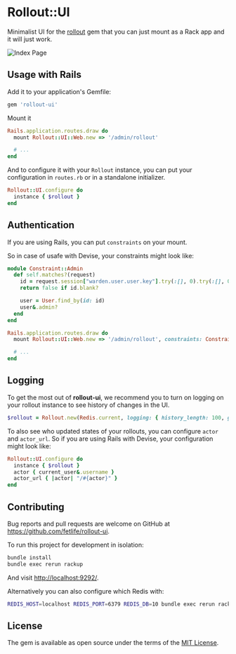 # Rollout::UI

Minimalist UI for the [rollout](https://github.com/fetlife/rollout) gem that
you can just mount as a Rack app and it will just work.

![Index Page](./screenshot_index.png)
<!-- ![Feature Page](./screenshot_show.png) -->

## Usage with Rails


Add it to your application's Gemfile:

```ruby
gem 'rollout-ui'
```

Mount it

```ruby
Rails.application.routes.draw do
  mount Rollout::UI::Web.new => '/admin/rollout'

  # ...
end
```

And to configure it with your `Rollout` instance, you can put your configuration
in `routes.rb` or in a standalone initializer.

```ruby
Rollout::UI.configure do
  instance { $rollout }
end
```

## Authentication

If you are using Rails, you can put `constraints` on your mount.

So in case of usafe with Devise, your constraints might look like:

```ruby
module Constraint::Admin
  def self.matches?(request)
    id = request.session["warden.user.user.key"].try(:[], 0).try(:[], 0)
    return false if id.blank?

    user = User.find_by(id: id)
    user&.admin?
  end
end

Rails.application.routes.draw do
  mount Rollout::UI::Web.new => '/admin/rollout', constraints: Constraints::Admin

  # ...
end
```

## Logging

To get the most out of **rollout-ui**, we recommend you to turn on logging
on your rollout instance to see history of changes in the UI.

```ruby
$rollout = Rollout.new(Redis.current, logging: { history_length: 100, global: true })
```

To also see who updated states of your rollouts, you can configure `actor` and
`actor_url`. So if you are using Rails with Devise, your configuration might
look like:

```ruby
Rollout::UI.configure do
  instance { $rollout }
  actor { current_user&.username }
  actor_url { |actor| "/#{actor}" }
end
```

## Contributing

Bug reports and pull requests are welcome on GitHub at https://github.com/fetlife/rollout-ui.

To run this project for development in isolation:

```sh
bundle install
bundle exec rerun rackup
```

And visit [http://localhost:9292/](http://localhost:9292/).

Alternatively you can also configure which Redis with:

```sh
REDIS_HOST=localhost REDIS_PORT=6379 REDIS_DB=10 bundle exec rerun rackup
```

## License

The gem is available as open source under the terms of the [MIT License](https://opensource.org/licenses/MIT).
